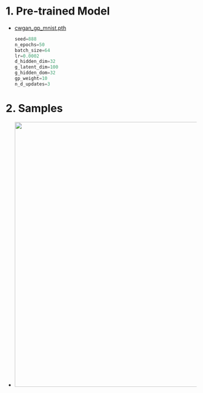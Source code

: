 # 1. Pre-trained Model
- [cwgan_gp_mnist.pth](https://drive.google.com/file/d/1WsswjXwoe4h8eCL2vhIfNAMI97-Kr-3D/view?usp=sharing)
    ```python
    seed=888
    n_epochs=50
    batch_size=64
    lr=0.0002
    d_hidden_dim=32
    g_latent_dim=100
    g_hidden_dom=32
    gp_weight=10
    n_d_updates=3
    ```

# 2. Samples
- <img src="https://github.com/KimRass/KimRass/assets/67457712/5b50540e-d4fd-41da-a163-f5b39a257fa2" width="700">
